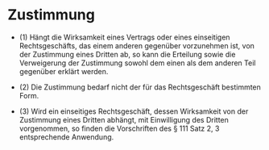 # Zustimmung

- (1) Hängt die Wirksamkeit eines Vertrags oder eines einseitigen Rechtsgeschäfts, das einem anderen gegenüber vorzunehmen ist, von der Zustimmung eines Dritten ab, so kann die Erteilung sowie die Verweigerung der Zustimmung sowohl dem einen als dem anderen Teil gegenüber erklärt werden.

- (2) Die Zustimmung bedarf nicht der für das Rechtsgeschäft bestimmten Form.

- (3) Wird ein einseitiges Rechtsgeschäft, dessen Wirksamkeit von der Zustimmung eines Dritten abhängt, mit Einwilligung des Dritten vorgenommen, so finden die Vorschriften des § 111 Satz 2, 3 entsprechende Anwendung.


